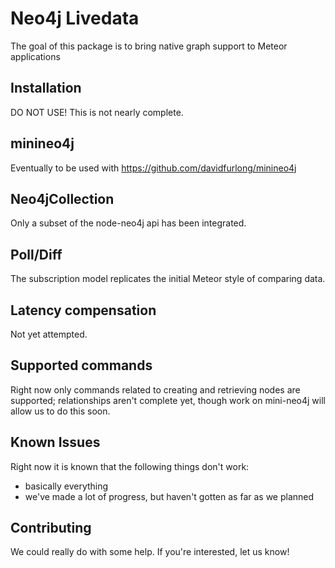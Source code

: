 # Neo4j Livedata

The goal of this package is to bring native graph support to Meteor applications

## Installation

DO NOT USE! This is not nearly complete.

## minineo4j

Eventually to be used with https://github.com/davidfurlong/minineo4j

## Neo4jCollection

Only a subset of the node-neo4j api has been integrated.

## Poll/Diff

The subscription model replicates the initial Meteor style of comparing data.

## Latency compensation

Not yet attempted.

## Supported commands

Right now only commands related to creating and retrieving nodes are supported; relationships
aren't complete yet, though work on mini-neo4j will allow us to do this soon.

## Known Issues

Right now it is known that the following things don't work:

- basically everything
- we've made a lot of progress, but haven't gotten as far as we planned

## Contributing

We could really do with some help. If you're interested, let us know!

